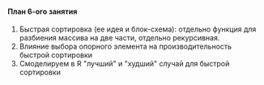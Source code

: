 #### План 6-ого занятия

1. Быстрая сортировка (ее идея и блок-схема): отдельно функция для разбиения массива на две части, отдельно рекурсивная. 
2. Влияние выбора опорного элемента на производительность быстрой сортировки
3. Смоделируем в R "лучший" и "худший" случай для быстрой сортировки
